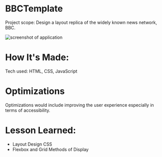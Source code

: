 # BBCTemplate
 
 Project scope: Design a layout replica of the widely known news network, BBC.
 
 
 ![ screenshot of application](https://github.com/FullStackAbbs/BBCTemplate/blob/master/img/project-2.jpg)
 
# How It's Made:
 Tech used: HTML, CSS, JavaScript

# Optimizations 
Optimizations would include improving the user experience especially in terms of accessibility.

# Lesson Learned:
* Layout Design CSS
* Flexbox and Grid Methods of Display
